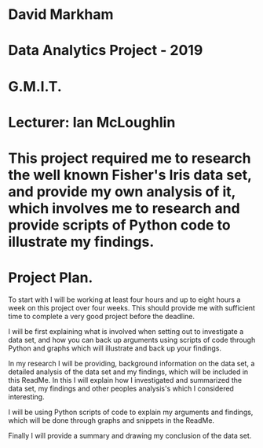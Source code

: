 # David Markham
# Data Analytics Project - 2019
# G.M.I.T. 
# Lecturer: Ian McLoughlin 

# This project required me to research the well known Fisher's Iris data set, and provide my own analysis of it, which involves me to research and provide scripts of Python code to illustrate my findings. 

# Project Plan.
To start with I will be working at least four hours and up to eight hours a week on this project over four weeks. This should provide me with sufficient time to complete a very good project before the deadline. 

I will be first explaining what is involved when setting out to investigate a data set, and how you can back up arguments using scripts of code through Python and graphs which will illustrate and back up your findings.

In my research I will be providing, background information on the data set, a detailed analysis of the data set and my findings, which will be included in this ReadMe. In this I will explain how I investigated and summarized the data set, my findings and other peoples analysis's which I considered interesting. 
 
I will be using Python scripts of code to explain my arguments and findings, which will be done through graphs and snippets in the ReadMe.

Finally I will provide a summary and drawing my conclusion of the data set.

